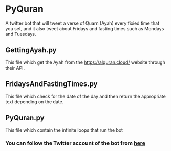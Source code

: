 # PyQuran
A twitter bot that will tweet a verse of Quarn (Ayah) every fixied time that you set, and it also tweet about Fridays and fasting times such as Mondays and Tuesdays. 


## GettingAyah.py 
This file which get the Ayah from the https://alquran.cloud/ website through their API.

## FridaysAndFastingTimes.py
This file which check for the date of the day and then return the appropriate text depending on the date.

## PyQuran.py
This file which contain the infinite loops that run the bot 

### You can follow the Twitter account of the bot from [here](https://twitter.com/zaker_96)
